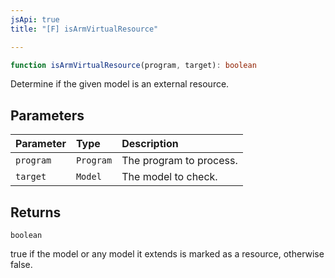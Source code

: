 ```yaml
---
jsApi: true
title: "[F] isArmVirtualResource"

---
```

```ts
function isArmVirtualResource(program, target): boolean
```

Determine if the given model is an external resource.

## Parameters

| Parameter | Type | Description |
| :------ | :------ | :------ |
| `program` | `Program` | The program to process. |
| `target` | `Model` | The model to check. |

## Returns

`boolean`

true if the model or any model it extends is marked as a resource, otherwise false.
